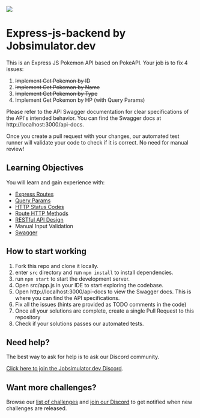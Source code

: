 ![](./image.svg)

# Express-js-backend by Jobsimulator.dev

This is an Express JS Pokemon API based on PokeAPI. Your job is to fix 4 issues:

1. ~~Implement Get Pokemon by ID~~
1. ~~Implement Get Pokemon by Name~~
1. ~~Implement Get Pokemon by Type~~
1. Implement Get Pokemon by HP (with Query Params)

Please refer to the API Swagger documentation for clear specifications of the API's intended behavior. You can find the Swagger docs at http://localhost:3000/api-docs.

Once you create a pull request with your changes, our automated test runner will validate your code to check if it is correct. No need for manual review!

## Learning Objectives

You will learn and gain experience with:

- [Express Routes](https://expressjs.com/en/guide/routing.html)
- [Query Params](https://expressjs.com/en/api.html#req.params)
- [HTTP Status Codes](https://expressjs.com/en/api.html#res.status)
- [Route HTTP Methods](https://expressjs.com/en/api.html#router.METHOD)
- [RESTful API Design](https://restfulapi.net/)
- Manual Input Validation
- [Swagger](https://swagger.io/)

## How to start working

1. Fork this repo and clone it locally.
1. enter `src` directory and run `npm install` to install dependencies.
1. run `npm start` to start the development server.
1. Open src/app.js in your IDE to start exploring the codebase.
1. Open http://localhost:3000/api-docs to view the Swagger docs. This is where you can find the API specifications.
1. Fix all the issues (hints are provided as TODO comments in the code)
1. Once all your solutions are complete, create a single Pull Request to this repository
1. Check if your solutions passes our automated tests.

## Need help?

The best way to ask for help is to ask our Discord community.

[Click here to join the Jobsimulator.dev Discord](https://discord.gg/7cAkUcKbjB).

## Want more challenges?

Browse our [list of challenges](https://jobsimulator.gumroad.com/) and [join our Discord](https://discord.gg/6VsSMZaM7q) to get notified when new challenges are released.
